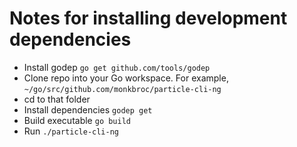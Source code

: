 # Notes for installing development dependencies

- Install godep `go get github.com/tools/godep`
- Clone repo into your Go workspace. For example, `~/go/src/github.com/monkbroc/particle-cli-ng`
- cd to that folder
- Install dependencies `godep get`
- Build executable `go build`
- Run `./particle-cli-ng`

